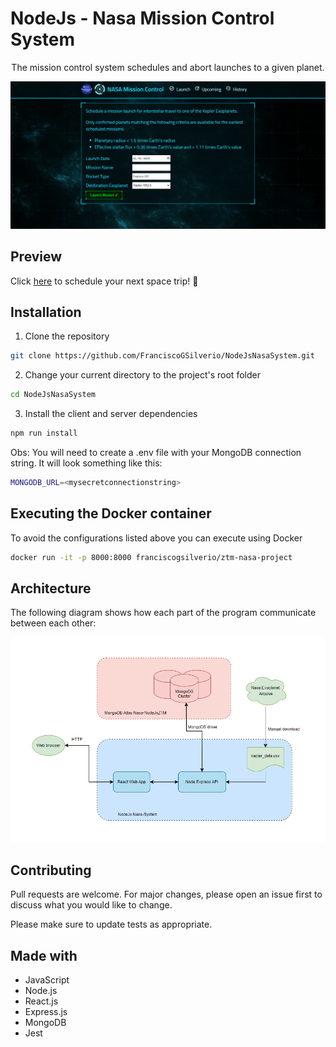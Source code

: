 # NodeJs - Nasa Mission Control System



<div align="center">
  The mission control system schedules and abort launches to a given planet.
  <p></p>
  <img src="./Assets/Preview.png" alt="Visualização da página do projeto" width=700/>
</div>

## Preview

Click [here](http://ec2-52-91-149-236.compute-1.amazonaws.com:8000) to schedule your next space trip! 🚀

## Installation

1.  Clone the repository

```bash
git clone https://github.com/FranciscoGSilverio/NodeJsNasaSystem.git
```

2. Change your current directory to the project's root folder

```bash
cd NodeJsNasaSystem
```

3. Install the client and server dependencies

```bash
npm run install
```

Obs: You will need to create a .env file with your MongoDB connection string. It will look something like this: 

```bash
MONGODB_URL=<mysecretconnectionstring>
```

## Executing the Docker container

To avoid the configurations listed above you can execute using Docker

```bash
docker run -it -p 8000:8000 franciscogsilverio/ztm-nasa-project
```

## Architecture

The following diagram shows how each part of the program communicate between each other:

<div align='center'> 
  <img src='./Assets/Arquitetura.png' alt='Desenho da arquitetura do projeto' width=700/>
</div>

## Contributing

Pull requests are welcome. For major changes, please open an issue first
to discuss what you would like to change.

Please make sure to update tests as appropriate.

## Made with

* JavaScript
* Node.js
* React.js
* Express.js
* MongoDB
* Jest

